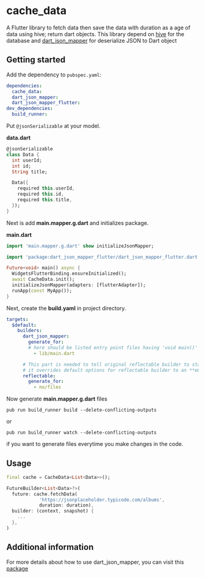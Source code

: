 # cache_data

A Flutter library to fetch data then save the data with duration as a age of data using hive; return dart objects.
This library depend on [hive](https://pub.dev/packages/hive) for the database and [dart_json_mapper](https://pub.dev/packages/dart_json_mapper) for deserialize JSON to Dart object

## Getting started

Add the dependency to `pubspec.yaml`:
```yaml
dependencies:
  cache_data:
  dart_json_mapper:
  dart_json_mapper_flutter:
dev_dependencies:
  build_runner:
```

Put `@jsonSerializable` at your model.

**data.dart**
```dart
@jsonSerializable
class Data {
  int userId;
  int id;
  String title;

  Data({
    required this.userId,
    required this.id,
    required this.title,
  });
}
```

Next is add **main.mapper.g.dart** and initializes package.

**main.dart**
```dart
import 'main.mapper.g.dart' show initializeJsonMapper;

import 'package:dart_json_mapper_flutter/dart_json_mapper_flutter.dart' show flutterAdapter;

Future<void> main() async {
  WidgetsFlutterBinding.ensureInitialized();
  await CacheData.init();
  initializeJsonMapper(adapters: [flutterAdapter]);
  runApp(const MyApp());
}
```

Next, create the **build.yaml** in project directory.
```yaml
targets:
  $default:
    builders:
      dart_json_mapper:
        generate_for:
        # here should be listed entry point files having 'void main()' function
          - lib/main.dart

      # This part is needed to tell original reflectable builder to stay away
      # it overrides default options for reflectable builder to an **empty** set of files
      reflectable:
        generate_for:
          - no/files
```

Now generate **main.mapper.g.dart** files
```shell
pub run build_runner build --delete-conflicting-outputs
```
or 
```shell
pub run build_runner watch --delete-conflicting-outputs
```
if you want to generate files everytime you make changes in the code.


## Usage
```dart
final cache = CacheData<List<Data>>();

FutureBuilder<List<Data>?>(
  future: cache.fetchData(
            'https://jsonplaceholder.typicode.com/albums',
            duration: duration),
  builder: (context, snapshot) {
    ...
  },
)
```

## Additional information

For more details about how to use dart_json_mapper, you can visit this [package](https://pub.dev/packages/dart_json_mapper)
